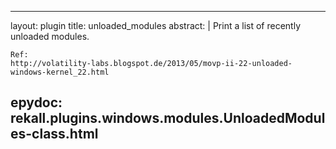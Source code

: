 
---
layout: plugin
title: unloaded_modules
abstract: |
    Print a list of recently unloaded modules.

    Ref:
    http://volatility-labs.blogspot.de/2013/05/movp-ii-22-unloaded-windows-kernel_22.html
    

epydoc: rekall.plugins.windows.modules.UnloadedModules-class.html
---
